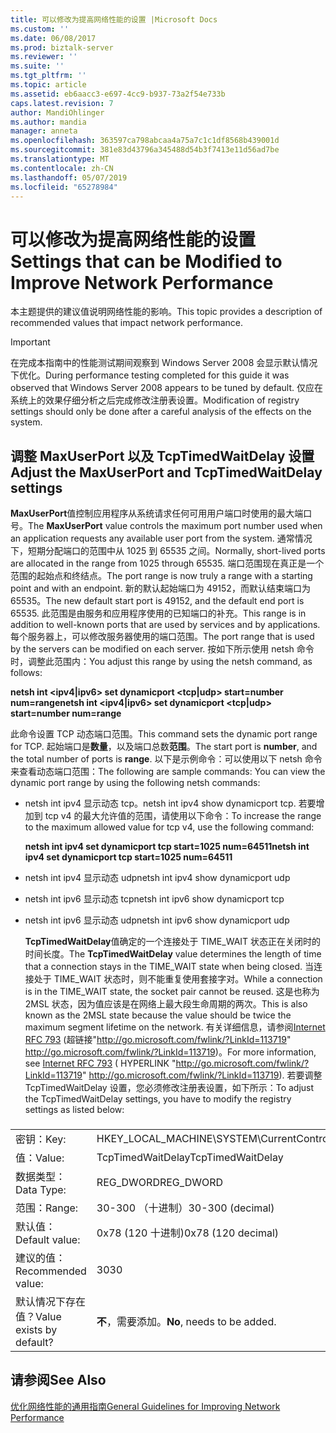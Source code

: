 ```yaml
---
title: 可以修改为提高网络性能的设置 |Microsoft Docs
ms.custom: ''
ms.date: 06/08/2017
ms.prod: biztalk-server
ms.reviewer: ''
ms.suite: ''
ms.tgt_pltfrm: ''
ms.topic: article
ms.assetid: eb6aacc3-e697-4cc9-b937-73a2f54e733b
caps.latest.revision: 7
author: MandiOhlinger
ms.author: mandia
manager: anneta
ms.openlocfilehash: 363597ca798abcaa4a75a7c1c1df8568b439001d
ms.sourcegitcommit: 381e83d43796a345488d54b3f7413e11d56ad7be
ms.translationtype: MT
ms.contentlocale: zh-CN
ms.lasthandoff: 05/07/2019
ms.locfileid: "65278984"
---
```

# <a name="settings-that-can-be-modified-to-improve-network-performance"></a><span data-ttu-id="958ee-102">可以修改为提高网络性能的设置</span><span class="sxs-lookup"><span data-stu-id="958ee-102">Settings that can be Modified to Improve Network Performance</span></span>
<span data-ttu-id="958ee-103">本主题提供的建议值说明网络性能的影响。</span><span class="sxs-lookup"><span data-stu-id="958ee-103">This topic provides a description of recommended values   that impact network performance.</span></span>  
  
> [!IMPORTANT]  
>  <span data-ttu-id="958ee-104">在完成本指南中的性能测试期间观察到 Windows Server 2008 会显示默认情况下优化。</span><span class="sxs-lookup"><span data-stu-id="958ee-104">During performance testing completed for this guide it was observed that Windows Server 2008 appears to be tuned by default.</span></span> <span data-ttu-id="958ee-105">仅应在系统上的效果仔细分析之后完成修改注册表设置。</span><span class="sxs-lookup"><span data-stu-id="958ee-105">Modification of  registry settings should only be done after a careful analysis of the effects on the system.</span></span>  
  
## <a name="adjust-the-maxuserport-and-tcptimedwaitdelay-settings"></a><span data-ttu-id="958ee-106">调整 MaxUserPort 以及 TcpTimedWaitDelay 设置</span><span class="sxs-lookup"><span data-stu-id="958ee-106">Adjust the MaxUserPort and TcpTimedWaitDelay settings</span></span>  
 <span data-ttu-id="958ee-107">**MaxUserPort**值控制应用程序从系统请求任何可用用户端口时使用的最大端口号。</span><span class="sxs-lookup"><span data-stu-id="958ee-107">The **MaxUserPort** value controls the maximum port number used when an application requests any available user port from the system.</span></span> <span data-ttu-id="958ee-108">通常情况下，短期分配端口的范围中从 1025 到 65535 之间。</span><span class="sxs-lookup"><span data-stu-id="958ee-108">Normally, short-lived ports are allocated in the range from 1025 through 65535.</span></span> <span data-ttu-id="958ee-109">端口范围现在真正是一个范围的起始点和终结点。</span><span class="sxs-lookup"><span data-stu-id="958ee-109">The port range is now truly a range with a starting point and with an endpoint.</span></span> <span data-ttu-id="958ee-110">新的默认起始端口为 49152，而默认结束端口为 65535。</span><span class="sxs-lookup"><span data-stu-id="958ee-110">The new default start port is 49152, and the default end port is 65535.</span></span> <span data-ttu-id="958ee-111">此范围是由服务和应用程序使用的已知端口的补充。</span><span class="sxs-lookup"><span data-stu-id="958ee-111">This range is in addition to well-known ports that are used by services and by applications.</span></span> <span data-ttu-id="958ee-112">每个服务器上，可以修改服务器使用的端口范围。</span><span class="sxs-lookup"><span data-stu-id="958ee-112">The port range that is used by the servers can be modified on each server.</span></span> <span data-ttu-id="958ee-113">按如下所示使用 netsh 命令时，调整此范围内：</span><span class="sxs-lookup"><span data-stu-id="958ee-113">You adjust this range by using the netsh command, as follows:</span></span>  
  
 <span data-ttu-id="958ee-114">**netsh int \<ipv4&#124;ipv6\> set dynamicport \<tcp&#124;udp\> start=number num=range**</span><span class="sxs-lookup"><span data-stu-id="958ee-114">**netsh int \<ipv4&#124;ipv6\> set dynamicport \<tcp&#124;udp\> start=number num=range**</span></span>  
  
 <span data-ttu-id="958ee-115">此命令设置 TCP 动态端口范围。</span><span class="sxs-lookup"><span data-stu-id="958ee-115">This command sets the dynamic port range for TCP.</span></span> <span data-ttu-id="958ee-116">起始端口是**数量**，以及端口总数**范围**。</span><span class="sxs-lookup"><span data-stu-id="958ee-116">The start port is **number**, and the total number of ports is **range**.</span></span> <span data-ttu-id="958ee-117">以下是示例命令：可以使用以下 netsh 命令来查看动态端口范围：</span><span class="sxs-lookup"><span data-stu-id="958ee-117">The following are sample commands: You can view the dynamic port range by using the following netsh commands:</span></span>  
  
- <span data-ttu-id="958ee-118">netsh int ipv4 显示动态 tcp。</span><span class="sxs-lookup"><span data-stu-id="958ee-118">netsh int ipv4 show dynamicport tcp.</span></span> <span data-ttu-id="958ee-119">若要增加到 tcp v4 的最大允许值的范围，请使用以下命令：</span><span class="sxs-lookup"><span data-stu-id="958ee-119">To increase the range to the maximum allowed value for tcp v4, use the following command:</span></span>  
  
   <span data-ttu-id="958ee-120">**netsh int ipv4 set dynamicport tcp start=1025 num=64511**</span><span class="sxs-lookup"><span data-stu-id="958ee-120">**netsh int ipv4 set dynamicport tcp start=1025 num=64511**</span></span>  
  
- <span data-ttu-id="958ee-121">netsh int ipv4 显示动态 udp</span><span class="sxs-lookup"><span data-stu-id="958ee-121">netsh int ipv4 show dynamicport udp</span></span>  
  
- <span data-ttu-id="958ee-122">netsh int ipv6 显示动态 tcp</span><span class="sxs-lookup"><span data-stu-id="958ee-122">netsh int ipv6 show dynamicport tcp</span></span>  
  
- <span data-ttu-id="958ee-123">netsh int ipv6 显示动态 udp</span><span class="sxs-lookup"><span data-stu-id="958ee-123">netsh int ipv6 show dynamicport udp</span></span>  
  
  <span data-ttu-id="958ee-124">**TcpTimedWaitDelay**值确定的一个连接处于 TIME_WAIT 状态正在关闭时的时间长度。</span><span class="sxs-lookup"><span data-stu-id="958ee-124">The **TcpTimedWaitDelay** value determines the length of time that a connection stays in the TIME_WAIT state when being closed.</span></span> <span data-ttu-id="958ee-125">当连接处于 TIME_WAIT 状态时，则不能重复使用套接字对。</span><span class="sxs-lookup"><span data-stu-id="958ee-125">While a connection is in the TIME_WAIT state, the socket pair cannot be reused.</span></span> <span data-ttu-id="958ee-126">这是也称为 2MSL 状态，因为值应该是在网络上最大段生命周期的两次。</span><span class="sxs-lookup"><span data-stu-id="958ee-126">This is also known as the 2MSL state because the value should be twice the maximum segment lifetime on the network.</span></span> <span data-ttu-id="958ee-127">有关详细信息，请参阅[Internet RFC 793](http://go.microsoft.com/fwlink/?LinkId=113719) (超链接"<http://go.microsoft.com/fwlink/?LinkId=113719>" <http://go.microsoft.com/fwlink/?LinkId=113719>)。</span><span class="sxs-lookup"><span data-stu-id="958ee-127">For more information, see [Internet RFC 793](http://go.microsoft.com/fwlink/?LinkId=113719) ( HYPERLINK "<http://go.microsoft.com/fwlink/?LinkId=113719>" <http://go.microsoft.com/fwlink/?LinkId=113719>).</span></span> <span data-ttu-id="958ee-128">若要调整 TcpTimedWaitDelay 设置，您必须修改注册表设置，如下所示：</span><span class="sxs-lookup"><span data-stu-id="958ee-128">To adjust the TcpTimedWaitDelay settings, you have to modify the registry settings as listed below:</span></span>  
  
###  
  
|||  
|-|-|  
|<span data-ttu-id="958ee-129">密钥：</span><span class="sxs-lookup"><span data-stu-id="958ee-129">Key:</span></span>|<span data-ttu-id="958ee-130">HKEY_LOCAL_MACHINE\SYSTEM\CurrentControlSet\Services\Tcpip\Parameters</span><span class="sxs-lookup"><span data-stu-id="958ee-130">HKEY_LOCAL_MACHINE\SYSTEM\CurrentControlSet\Services\Tcpip\Parameters</span></span>|  
|<span data-ttu-id="958ee-131">值：</span><span class="sxs-lookup"><span data-stu-id="958ee-131">Value:</span></span>|<span data-ttu-id="958ee-132">TcpTimedWaitDelay</span><span class="sxs-lookup"><span data-stu-id="958ee-132">TcpTimedWaitDelay</span></span>|  
|<span data-ttu-id="958ee-133">数据类型：</span><span class="sxs-lookup"><span data-stu-id="958ee-133">Data Type:</span></span>|<span data-ttu-id="958ee-134">REG_DWORD</span><span class="sxs-lookup"><span data-stu-id="958ee-134">REG_DWORD</span></span>|  
|<span data-ttu-id="958ee-135">范围：</span><span class="sxs-lookup"><span data-stu-id="958ee-135">Range:</span></span>|<span data-ttu-id="958ee-136">30-300 （十进制）</span><span class="sxs-lookup"><span data-stu-id="958ee-136">30-300 (decimal)</span></span>|  
|<span data-ttu-id="958ee-137">默认值：</span><span class="sxs-lookup"><span data-stu-id="958ee-137">Default value:</span></span>|<span data-ttu-id="958ee-138">0x78 (120 十进制)</span><span class="sxs-lookup"><span data-stu-id="958ee-138">0x78 (120 decimal)</span></span>|  
|<span data-ttu-id="958ee-139">建议的值：</span><span class="sxs-lookup"><span data-stu-id="958ee-139">Recommended value:</span></span>|<span data-ttu-id="958ee-140">30</span><span class="sxs-lookup"><span data-stu-id="958ee-140">30</span></span>|  
|<span data-ttu-id="958ee-141">默认情况下存在值？</span><span class="sxs-lookup"><span data-stu-id="958ee-141">Value exists by default?</span></span>|<span data-ttu-id="958ee-142">**不**，需要添加。</span><span class="sxs-lookup"><span data-stu-id="958ee-142">**No**, needs to be added.</span></span>|  
  
## <a name="see-also"></a><span data-ttu-id="958ee-143">请参阅</span><span class="sxs-lookup"><span data-stu-id="958ee-143">See Also</span></span>  
 [<span data-ttu-id="958ee-144">优化网络性能的通用指南</span><span class="sxs-lookup"><span data-stu-id="958ee-144">General Guidelines for Improving Network Performance</span></span>](../technical-guides/general-guidelines-for-improving-network-performance.md)